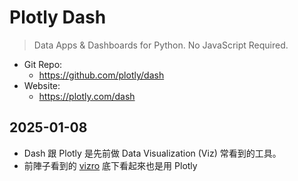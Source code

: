 # Plotly Dash

> Data Apps & Dashboards for Python. No JavaScript Required.

- Git Repo:
  - https://github.com/plotly/dash
- Website:
  - https://plotly.com/dash

## 2025-01-08

- Dash 跟 Plotly 是先前做 Data Visualization (Viz) 常看到的工具。
- 前陣子看到的 [vizro](../vizro) 底下看起來也是用 Plotly
